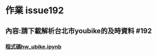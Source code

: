 # 作業 issue192

## 內容:請下載解析台北市youbike的及時資料  #192

### [程式碼hw_ubike.ipynb](https://github.com/joanna0511/joanna_window/blob/main/Homework/issue192/hw_ubike.ipynb)